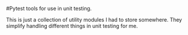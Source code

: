 #Pytest tools for use in unit testing.

This is just a collection of utility modules I had to store somewhere.
They simplify handling different things in unit testing for me.
